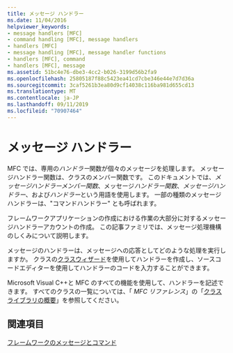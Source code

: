 ```yaml
---
title: メッセージ ハンドラー
ms.date: 11/04/2016
helpviewer_keywords:
- message handlers [MFC]
- command handling [MFC], message handlers
- handlers [MFC]
- message handling [MFC], message handler functions
- handlers [MFC], command
- handlers [MFC], message
ms.assetid: 51bc4e76-dbe3-4cc2-b026-3199d56b2fa9
ms.openlocfilehash: 25805187f88c5423ea41cd7cbe346e44e7d7d36a
ms.sourcegitcommit: 3caf5261b3ea80d9cf14038c116ba981d655cd13
ms.translationtype: MT
ms.contentlocale: ja-JP
ms.lasthandoff: 09/11/2019
ms.locfileid: "70907464"
---
```

# <a name="message-handlers"></a>メッセージ ハンドラー

MFC では、専用の*ハンドラー*関数が個々のメッセージを処理します。 メッセージハンドラー関数は、クラスのメンバー関数です。 このドキュメントでは、*メッセージハンドラーメンバー関数*、メッセージ*ハンドラー関数*、*メッセージハンドラー*、および*ハンドラー*という用語を使用します。 一部の種類のメッセージハンドラーは、"コマンドハンドラー" とも呼ばれます。

フレームワークアプリケーションの作成における作業の大部分に対するメッセージハンドラーアカウントの作成。 この記事ファミリでは、メッセージ処理機構のしくみについて説明します。

メッセージのハンドラーは、メッセージへの応答としてどのような処理を実行しますか。 クラスの[クラスウィザード](reference/mfc-class-wizard.md)を使用してハンドラーを作成し、ソースコードエディターを使用してハンドラーのコードを入力することができます。

Microsoft Visual C++と MFC のすべての機能を使用して、ハンドラーを記述できます。 すべてのクラスの一覧については、「 *MFC リファレンス*」の「[クラスライブラリの概要](../mfc/class-library-overview.md)」を参照してください。

## <a name="see-also"></a>関連項目

[フレームワークのメッセージとコマンド](../mfc/messages-and-commands-in-the-framework.md)

